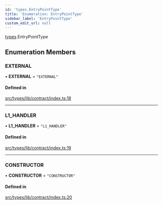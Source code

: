 ```yaml
---
id: 'types.EntryPointType'
title: 'Enumeration: EntryPointType'
sidebar_label: 'EntryPointType'
custom_edit_url: null
---
```


[types](../namespaces/types.md).EntryPointType

## Enumeration Members

### EXTERNAL

• **EXTERNAL** = `"EXTERNAL"`

#### Defined in

[src/types/lib/contract/index.ts:18](https://github.com/0xs34n/starknet.js/blob/develop/src/types/lib/contract/index.ts#L18)

---

### L1_HANDLER

• **L1_HANDLER** = `"L1_HANDLER"`

#### Defined in

[src/types/lib/contract/index.ts:19](https://github.com/0xs34n/starknet.js/blob/develop/src/types/lib/contract/index.ts#L19)

---

### CONSTRUCTOR

• **CONSTRUCTOR** = `"CONSTRUCTOR"`

#### Defined in

[src/types/lib/contract/index.ts:20](https://github.com/0xs34n/starknet.js/blob/develop/src/types/lib/contract/index.ts#L20)
